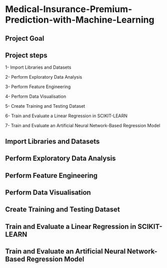 # Medical-Insurance-Premium-Prediction-with-Machine-Learning

## Project Goal


## Project steps

1- Import Libraries and Datasets

2- Perform Exploratory Data Analysis

3- Perform Feature Engineering

4- Perform Data Visualisation

5- Create Training and Testing Dataset

6- Train and Evaluate a Linear Regression in SCIKIT-LEARN

7- Train and Evaluate an Artificial Neural Network-Based Regression Model


## Import Libraries and Datasets

## Perform Exploratory Data Analysis

## Perform Feature Engineering

## Perform Data Visualisation

## Create Training and Testing Dataset

## Train and Evaluate a Linear Regression in SCIKIT-LEARN

## Train and Evaluate an Artificial Neural Network-Based Regression Model
